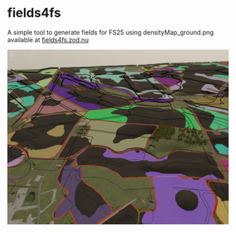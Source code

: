 # fields4fs

A simple tool to generate fields for FS25 using densityMap_ground.png available at [fields4fs.zod.nu](https://fields4fs.zod.nu/)

![fields4fs output](./output.jpg)
